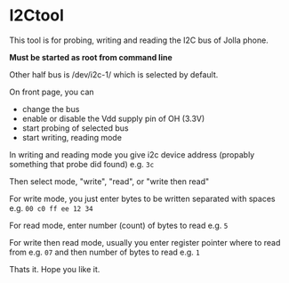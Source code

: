 I2Ctool
=======

This tool is for probing, writing and reading the I2C bus of Jolla phone.

**Must be started as root from command line**

Other half bus is /dev/i2c-1/ which is selected by default.

On front page, you can 
- change the bus
- enable or disable the Vdd supply pin of OH (3.3V)
- start probing of selected bus
- start writing, reading mode

In writing and reading mode you give i2c device address (propably something that probe did found) e.g. `3c`

Then select mode, "write", "read", or "write then read"

For write mode, you just enter bytes to be written separated with spaces e.g. `00 c0 ff ee 12 34`

For read mode, enter number (count) of bytes to read e.g. `5`

For write then read mode, usually you enter register pointer where to read from e.g. `07` and then number of bytes to read e.g. `1`

Thats it. Hope you like it.



